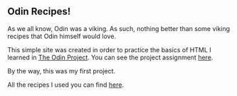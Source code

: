 ## Odin Recipes!

As we all know, Odin was a viking. As such, nothing better than
some viking recipes that Odin himself would love.

This simple site was created in order to practice the basics
of HTML I learned in [The Odin Project](https://www.theodinproject.com/). You can see the project assignment [here](https://www.theodinproject.com/lessons/foundations-recipes).

By the way, this was my first project.

All the recipes I used you can find [here](https://www.ribevikingecenter.dk/en/learn-more/viking-slow-food/recipes.aspx).
